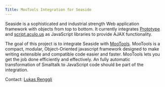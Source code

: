 ```yaml
---
Title: MooTools Integration for Seaside
---
```


Seaside is a sophisticated and industrial strength Web application framework with objects from top to bottom. It currently integrates [Prototype](http://www.prototypejs.org/) and [script.aculo.us](http://script.aculo.us/) as JavaScript libraries to provide AJAX functionality. 

The goal of this project is to integrate Seaside with [MooTools](http://mootools.net/). MooTools is a compact, modular, Object-Oriented javascript framework designed to make writing extensible and compatible code easier and faster. MooTools lets you get the job done efficiently and effectively. An fully automatic transformation of Smalltalk to JavaScript code should be part of the integration.

Contact: [Lukas Renggli](%base_url%/staff/lukasrenggli)
